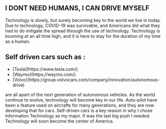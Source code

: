<h2> I DONT NEED HUMANS, I CAN DRIVE MYSELF </h2>
<p> Technology is slowly, but surely becoming key to the world we live in today. Due to technology, COVID-19 was survivable, and Americans did what they had to do mitigate the spread through the use of technology. Technology is booming at an all time high, and it is here to stay for the duration of my time as a human.</p>

## Self driven cars such as :
<ul>
  <li> [Tesla](https://www.tesla.com/)</li>
  <li> [Waymo](https://waymo.com/)</li>
  <li> [Volvo](https://group.volvocars.com/company/innovation/autonomous-drive)</li>
</ul>
<p1> are all apart of the next generation of autonomous vehicles. As the world continue to evolve, technology will become key in our life. Auto-pilot have been a feature used on aircrafts for many generations, and they are now developing that for cars. Self-driven cars is a key reason in why I chose Information Technology as my major. It was the last big push I needed. Technology will soon become the center of America. </p1>
